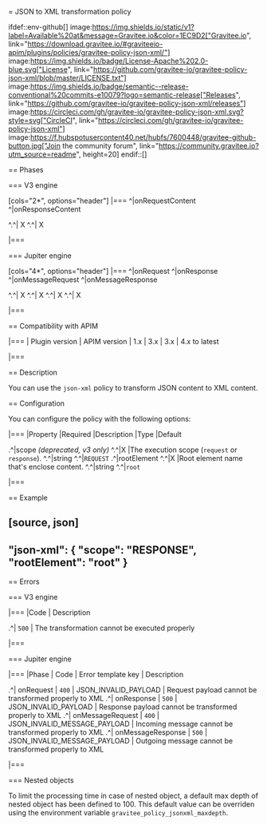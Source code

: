 = JSON to XML transformation policy

ifdef::env-github[]
image:https://img.shields.io/static/v1?label=Available%20at&message=Gravitee.io&color=1EC9D2["Gravitee.io", link="https://download.gravitee.io/#graviteeio-apim/plugins/policies/gravitee-policy-json-xml/"]
image:https://img.shields.io/badge/License-Apache%202.0-blue.svg["License", link="https://github.com/gravitee-io/gravitee-policy-json-xml/blob/master/LICENSE.txt"]
image:https://img.shields.io/badge/semantic--release-conventional%20commits-e10079?logo=semantic-release["Releases", link="https://github.com/gravitee-io/gravitee-policy-json-xml/releases"]
image:https://circleci.com/gh/gravitee-io/gravitee-policy-json-xml.svg?style=svg["CircleCI", link="https://circleci.com/gh/gravitee-io/gravitee-policy-json-xml"]
image:https://f.hubspotusercontent40.net/hubfs/7600448/gravitee-github-button.jpg["Join the community forum", link="https://community.gravitee.io?utm_source=readme", height=20]
endif::[]

== Phases

=== V3 engine

[cols="2*", options="header"]
|===
^|onRequestContent
^|onResponseContent

^.^| X
^.^| X

|===

=== Jupiter engine

[cols="4*", options="header"]
|===
^|onRequest
^|onResponse
^|onMessageRequest
^|onMessageResponse

^.^| X
^.^| X
^.^| X
^.^| X

|===

== Compatibility with APIM

|===
| Plugin version | APIM version
| 1.x            | 3.x
| 3.x            | 4.x to latest

|===

== Description

You can use the `json-xml` policy to transform JSON content to XML content.

== Configuration

You can configure the policy with the following options:

|===
|Property |Required |Description |Type |Default

.^|scope _(deprecated, v3 only)_
^.^|X
|The execution scope (`request` or `response`).
^.^|string
^.^|`REQUEST`
.^|rootElement
^.^|X
|Root element name that's enclose content.
^.^|string
^.^|`root`

|===

== Example

[source, json]
----
"json-xml": {
    "scope": "RESPONSE",
    "rootElement": "root"
}
----

== Errors

=== V3 engine

|===
|Code | Description

.^| ```500```
| The transformation cannot be executed properly

|===

=== Jupiter engine

|===
|Phase | Code | Error template key | Description

.^| onRequest
| ```400```
| JSON_INVALID_PAYLOAD
| Request payload cannot be transformed properly to XML
.^| onResponse
| ```500```
| JSON_INVALID_PAYLOAD
| Response payload cannot be transformed properly to XML
.^| onMessageRequest
| ```400```
| JSON_INVALID_MESSAGE_PAYLOAD
| Incoming message cannot be transformed properly to XML
.^| onMessageResponse
| ```500```
| JSON_INVALID_MESSAGE_PAYLOAD
| Outgoing message cannot be transformed properly to XML

|===

=== Nested objects

To limit the processing time in case of nested object, a default max depth of nested object has been defined to 100. This default value can be overriden using the environment variable `gravitee_policy_jsonxml_maxdepth`.
